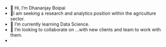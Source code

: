 - 👋 Hi, I’m Dhananjay Boipai
- 👀I am seeking a research and analytics position within the agriculture sector.
- 🌱 I’m currently learning Data Science.
- 💞️ I’m looking to collaborate on ...with new clients and team to work with them.
- 
